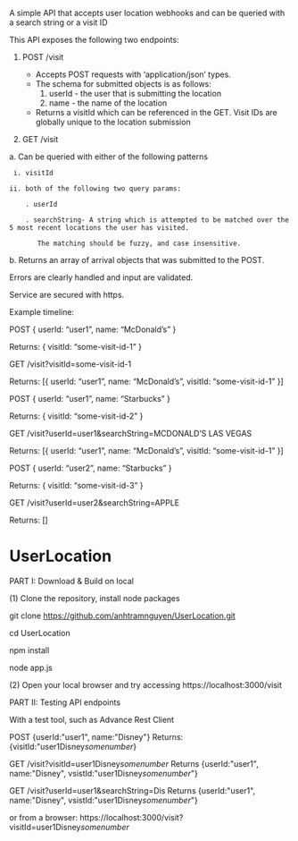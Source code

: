 
A simple API that accepts user location webhooks and can be queried with a search string or a visit ID

This API exposes the following two endpoints:

1. POST /visit
	- Accepts POST requests with ‘application/json’ types.
	- The schema for submitted objects is as follows:
		1. userId - the user that is submitting the location
		2. name - the name of the location
	- Returns a visitId which can be referenced in the GET. Visit IDs are globally unique to the location submission
  
2. GET /visit

  a. Can be queried with either of the following patterns
  
     i. visitId
     
    ii. both of the following two query params:
    
        . userId 
        
        . searchString- A string which is attempted to be matched over the 5 most recent locations the user has visited.
        
           The matching should be fuzzy, and case insensitive.
           
  b. Returns an array of arrival objects that was submitted to the POST.

Errors are clearly handled and input are validated.

Service are secured with https.

Example timeline:

POST { userId: “user1”, name: “McDonald’s” } 

Returns: { visitId: “some-visit-id-1” }

GET /visit?visitId=some-visit-id-1

Returns: [{ userId: “user1”, name: “McDonald’s”, visitId: “some-visit-id-1” }]

POST { userId: “user1”, name: “Starbucks” }

Returns: { visitId: “some-visit-id-2” }

GET /visit?userId=user1&searchString=MCDONALD’S LAS VEGAS 

Returns: [{ userId: “user1”, name: “McDonald’s”, visitId: “some-visit-id-1” }]

POST { userId: “user2”, name: “Starbucks” } 

Returns: { visitId: “some-visit-id-3” }

GET /visit?userId=user2&searchString=APPLE 

Returns: []


# UserLocation
PART I: Download & Build on local

(1) Clone the repository, install node packages 

git clone https://github.com/anhtramnguyen/UserLocation.git

cd UserLocation

npm install

node app.js

(2) Open your local browser and try accessing
https://localhost:3000/visit


PART II: Testing API endpoints

With a test tool, such as Advance Rest Client

POST {userId:"user1", name:"Disney"}
Returns:{visitId:"user1Disney*somenumber*}


GET /visit?visitId=user1Disney*somenumber*
Returns {userId:"user1", name:"Disney", vsistId:"user1Disney*somenumber*"}

GET /visit?userId=user1&searchString=Dis
Returns {userId:"user1", name:"Disney", vsistId:"user1Disney*somenumber*"}
  
or from a browser:
https://localhost:3000/visit?visitId=user1Disney*somenumber*
  
  
